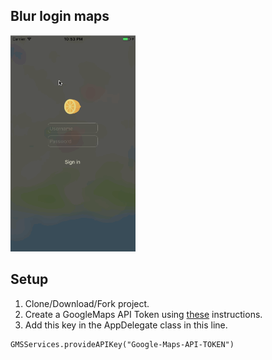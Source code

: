 ## Blur login maps
<img src="BlurMapsLogin.gif" width="200">

## Setup
1. Clone/Download/Fork project.
2. Create a GoogleMaps API Token using [these](https://developers.google.com/maps/documentation/ios-sdk/get-api-key) instructions.
3. Add this key in the AppDelegate class in this line. 
~~~~ 
GMSServices.provideAPIKey("Google-Maps-API-TOKEN")
